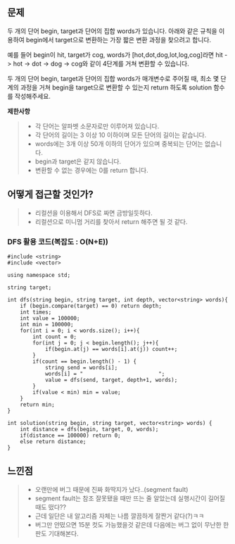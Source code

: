 ## 문제

두 개의 단어 begin, target과 단어의 집합 words가 있습니다. 아래와 같은 규칙을 이용하여 begin에서 target으로 변환하는 가장 짧은 변환 과정을 찾으려고 합니다.

예를 들어 begin이 hit, target가 cog, words가 [hot,dot,dog,lot,log,cog]라면 hit -> hot -> dot -> dog -> cog와 같이 4단계를 거쳐 변환할 수 있습니다.

두 개의 단어 begin, target과 단어의 집합 words가 매개변수로 주어질 때, 최소 몇 단계의 과정을 거쳐 begin을 target으로 변환할 수 있는지 return 하도록 solution 함수를 작성해주세요.


**제한사항**

>* 각 단어는 알파벳 소문자로만 이루어져 있습니다.
>* 각 단어의 길이는 3 이상 10 이하이며 모든 단어의 길이는 같습니다.
>* words에는 3개 이상 50개 이하의 단어가 있으며 중복되는 단어는 없습니다.
>* begin과 target은 같지 않습니다.
>* 변환할 수 없는 경우에는 0를 return 합니다.

## 어떻게 접근할 것인가?

>* 리컬션을 이용해서 DFS로 짜면 금방일듯하다.
>* 리컬션으로 미니멈 거리를 찾아서 return 해주면 될 것 같다.


### DFS 활용 코드(복잡도 : O(N+E))

    #include <string>
    #include <vector>

    using namespace std;

    string target;

    int dfs(string begin, string target, int depth, vector<string> words){
        if (begin.compare(target) == 0) return depth;
        int times;
        int value = 100000;
        int min = 100000;
        for(int i = 0; i < words.size(); i++){
            int count = 0;
            for(int j = 0; j < begin.length(); j++){
                if(begin.at(j) == words[i].at(j)) count++;
            }
            if(count == begin.length() - 1) {
                string send = words[i];
                words[i] = "                        ";
                value = dfs(send, target, depth+1, words);
            }
            if(value < min) min = value;
        }
        return min;    
    }

    int solution(string begin, string target, vector<string> words) {
        int distance = dfs(begin, target, 0, words);
        if(distance == 100000) return 0;
        else return distance;
    }

    
## 느낀점

>* 오랜만에 버그 때문에 진짜 화딱지가 났다..(segment fault)
>* segment fault는 참조 잘못됐을 때만 뜨는 줄 알았는데 실행시간이 길어질 때도 떴다??
>* 근데 일단은 내 알고리즘 자체는 나름 깔끔하게 잘짠거 같다(?)ㅋㅋ
>* 버그만 안떴으면 15분 컷도 가능했을것 같은데 다음에는 버그 없이 무난한 한판도 기대해본다.
